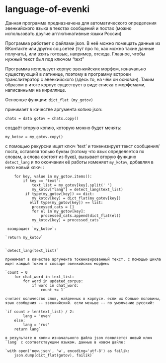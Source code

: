 # language-of-evenki
Данная программа предназначена для автоматического определения эвенкийского языка в текстах сообщений и постах (можно использовать другие агглютинативные языки России)

Программа работает с файлами json. В неё можно помещать данные из ВКонтакте или других соц.сетей (тут про то, как можно такие данные получать), или взять готовые, например, отсюда. Главное, чтобы нужный текст был под ключом “text”

Программа использует корпус эвенкийских морфем, изначально существующий в латинице, поэтому в программу встроен транслитератор с эвенкийского (здесь то, на чём он основан). Таким образом в итоге корпус существует в виде списка с морфемами, написанными на кириллице. 


Основные функции: 
`dict_flat (my_gotov)` 

принимает в качестве аргумента копию json: 

`chats = data
gotov = chats.copy()`

создаёт вторую копию, которую можно будет менять:

`my_kotov = my_gotov.copy()`

с помощью рекурсии ищет ключ ‘text’ и токенизирует текст сообщения/поста, оставляя только буквы (потому что язык определяется по словам, а слова состоят из букв), вызывает вторую функцию `detect_lang` и по окончании её работы изменяет `my_kotov`, добавляя в него новый ключ : 

```my_kotov = my_gotov.copy()
    for key, value in my_gotov.items():
        if key == 'text':
            text_list = my_gotov[key].split(' ')
            my_kotov["lang"] = detect_lang(text_list)
         if type(my_gotov[key]) == dict:
            my_kotov[key] = dict_flat(my_gotov[key])
           elif type(my_gotov[key]) == list:
            processed_cats = []
            for el in my_gotov[key]:
                processed_cats.append(dict_flat(el))
            my_kotov[key] = processed_cats```

 возвращает `my_kotov`:
 
`return my_kotov`


`detect_lang(text_list)`

принимает в качестве аргумента токенизированный текст, с помощью цикла  ищет каждый токен в словаре эвенкийских морфем:

`count = 0
    for chat_word in text_list:
        for word in updated_corpus:
            if word in chat_word:
                count += 1`

считает количество слов, найденных в корпусе. если их больше половины, язык сообщения -- эвенкийский. если меньше -- по умолчанию русский:

`if count > len(text_list) / 2:
        lang = 'even'
    else:
        lang = 'rus'
    return lang`

в результате в копии изначального файла json появляется новый ключ `lang` с соответствующим языком. данные в новом файле: 

`with open('new.json', 'w', encoding='utf-8') as failik:
    json.dump(dict_flat(gotov), failik)`



